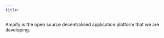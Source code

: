 ```yaml
---
title: 
---
```


Ampify is the open source decentralised application platform that we are developing.